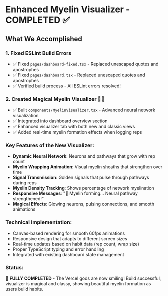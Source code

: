 # Enhanced Myelin Visualizer - COMPLETED ✅

## What We Accomplished

### 1. Fixed ESLint Build Errors
- ✅ Fixed `pages/dashboard-fixed.tsx` - Replaced unescaped quotes and apostrophes
- ✅ Fixed `pages/dashboard.tsx` - Replaced unescaped quotes and apostrophes  
- ✅ Verified build process - All ESLint errors resolved!

### 2. Created Magical Myelin Visualizer 🧠✨
- ✅ Built `components/MyelinVisualizer.tsx` - Advanced neural network visualization
- ✅ Integrated into dashboard overview section
- ✅ Enhanced visualizer tab with both new and classic views
- ✅ Added real-time myelin formation effects when logging reps

### Key Features of the New Visualizer:
- **Dynamic Neural Network**: Neurons and pathways that grow with rep count
- **Myelin Wrapping Animation**: Visual myelin sheaths that strengthen over time  
- **Signal Transmission**: Golden signals that pulse through pathways during reps
- **Myelin Density Tracking**: Shows percentage of network myelination
- **Responsive Messages**: "🧠 Myelin forming... Neural pathway strengthened!"
- **Magical Effects**: Glowing neurons, pulsing connections, and smooth animations

### Technical Implementation:
- Canvas-based rendering for smooth 60fps animations
- Responsive design that adapts to different screen sizes
- Real-time updates based on habit data (rep count, wrap size)
- Proper TypeScript typing and error handling
- Integrated with existing dashboard state management

### Status:
🎉 **FULLY COMPLETED** - The Vercel gods are now smiling! Build successful, visualizer is magical and classy, showing beautiful myelin formation as users build habits.
